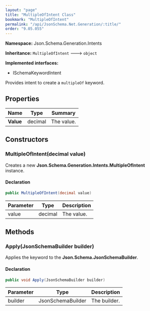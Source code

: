 ```yaml
---
layout: "page"
title: "MultipleOfIntent Class"
bookmark: "MultipleOfIntent"
permalink: "/api/JsonSchema.Net.Generation/:title/"
order: "9.05.055"
---
```

**Namespace:** Json.Schema.Generation.Intents

**Inheritance:**
`MultipleOfIntent`
 🡒 
`object`

**Implemented interfaces:**

- ISchemaKeywordIntent

Provides intent to create a `multipleOf` keyword.

## Properties

| Name | Type | Summary |
|---|---|---|
| **Value** | decimal | The value. |

## Constructors

### MultipleOfIntent(decimal value)

Creates a new **Json.Schema.Generation.Intents.MultipleOfIntent** instance.

#### Declaration

```c#
public MultipleOfIntent(decimal value)
```

| Parameter | Type | Description |
|---|---|---|
| value | decimal | The value. |


## Methods

### Apply(JsonSchemaBuilder builder)

Applies the keyword to the **Json.Schema.JsonSchemaBuilder**.

#### Declaration

```c#
public void Apply(JsonSchemaBuilder builder)
```

| Parameter | Type | Description |
|---|---|---|
| builder | JsonSchemaBuilder | The builder. |



